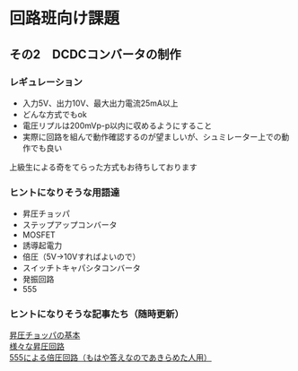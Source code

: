 # 回路班向け課題  

## その2　DCDCコンバータの制作  

### レギュレーション  

- 入力5V、出力10V、最大出力電流25mA以上  
- どんな方式でもok  
- 電圧リプルは200mVp-p以内に収めるようにすること  
- 実際に回路を組んで動作確認するのが望ましいが、シュミレーター上での動作でも良い  

上級生による奇をてらった方式もお待ちしております  

### ヒントになりそうな用語達  

- 昇圧チョッパ
- ステップアップコンバータ
- MOSFET
- 誘導起電力
- 倍圧（5V->10Vすればよいので）
- スイッチトキャパシタコンバータ
- 発振回路
- 555

### ヒントになりそうな記事たち（随時更新）  
[昇圧チョッパの基本](basic_circuit_topology/step-up-converter.md)  
[様々な昇圧回路](basic_circuit_topology/oscillator.md)  
[555による倍圧回路（もはや答えなのであきらめた人用）](basic_circuit_topology/voltage_doubler.md)